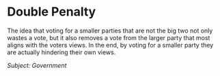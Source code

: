 # Double Penalty
The idea that voting for a smaller parties that are not the big two not only wastes a vote, but it also removes a vote from the larger party that most aligns with the voters views. In the end, by voting for a smaller party they are actually hindering their own views.

*Subject: Government*